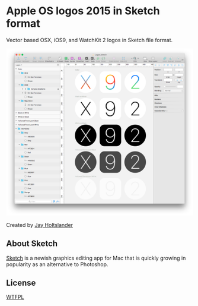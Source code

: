 Apple OS logos 2015 in Sketch format
=========================================

Vector based OSX, iOS9, and WatchKit 2 logos in Sketch file format.

![Apple OS logos 2015](preview.png)

Created by [Jay Holtslander](http://jay.holtslander.com)


About Sketch
------------

[Sketch](http://bohemiancoding.com/sketch/) is a newish graphics editing app for Mac that is quickly growing in popularity as an alternative to Photoshop. 


License
------------
[WTFPL](http://www.wtfpl.net/)